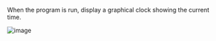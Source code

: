 When the program is run, display a graphical clock showing the current time.

![image](https://github.com/humza-shah/JavaClock/assets/125706304/57912b28-4ab8-4074-ab3a-a93ef66b51a2)
